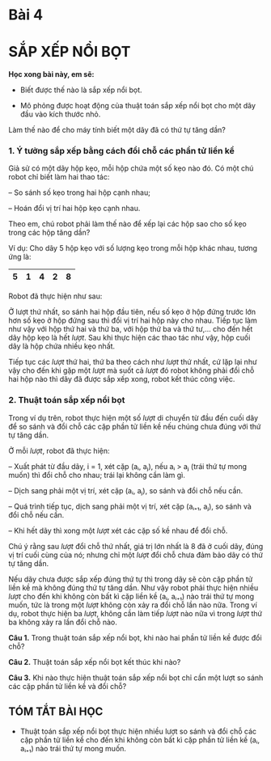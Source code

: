 # Bài 4

# SẮP XẾP NỔI BỌT

**Học xong bài này, em sẽ:**

* Biết được thế nào là sắp xếp nổi bọt.

* Mô phỏng được hoạt động của thuật toán sắp xếp nổi bọt cho một dãy đầu vào kích thước nhỏ.


Làm thế nào để cho máy tính biết một dãy đã có thứ tự tăng dần?

### 1. Ý tưởng sắp xếp bằng cách đổi chỗ các phần tử liền kề

Giả sử có một dãy hộp kẹo, mỗi hộp chứa một số kẹo nào đó. Có một chú robot chỉ biết làm hai thao tác:

– So sánh số kẹo trong hai hộp cạnh nhau;

– Hoán đổi vị trí hai hộp kẹo cạnh nhau.

Theo em, chú robot phải làm thế nào để xếp lại các hộp sao cho số kẹo trong các hộp tăng dần?

Ví dụ: Cho dãy 5 hộp kẹo với số lượng kẹo trong mỗi hộp khác nhau, tương ứng là:

| 5 | 1 | 4 | 2 | 8 |
|---|---|---|---|---|

Robot đã thực hiện như sau:

Ở lượt thứ nhất, so sánh hai hộp đầu tiên, nếu số kẹo ở hộp đứng trước lớn hơn số kẹo ở hộp đứng sau thì đổi vị trí hai hộp này cho nhau. Tiếp tục làm như vậy với hộp thứ hai và thứ ba, với hộp thứ ba và thứ tư,... cho đến hết dãy hộp kẹo là hết *lượt*. Sau khi thực hiện các thao tác như vậy, hộp cuối dãy là hộp chứa nhiều kẹo nhất.

Tiếp tục các *lượt* thứ hai, thứ ba theo cách như *lượt* thứ nhất, cứ lặp lại như vậy cho đến khi gặp một *lượt* mà suốt cả *lượt* đó robot không phải đổi chỗ hai hộp nào thì dãy đã được sắp xếp xong, robot kết thúc công việc.

### 2. Thuật toán sắp xếp nổi bọt

Trong ví dụ trên, robot thực hiện một số *lượt* di chuyển từ đầu đến cuối dãy để so sánh và đổi chỗ các cặp phần tử liền kề nếu chúng chưa đúng với thứ tự tăng dần.

Ở mỗi *lượt*, robot đã thực hiện:

– Xuất phát từ đầu dãy, i = 1, xét cặp (aᵢ, aⱼ), nếu aᵢ > aⱼ (trái thứ tự mong muốn) thì đổi chỗ cho nhau; trái lại không cần làm gì.

– Dịch sang phải một vị trí, xét cặp (aᵢ, aⱼ), so sánh và đổi chỗ nếu cần.

– Quá trình tiếp tục, dịch sang phải một vị trí, xét cặp (aᵢ₊₁, aⱼ), so sánh và đổi chỗ nếu cần.

– Khi hết dãy thì xong một *lượt* xét các cặp số kề nhau để đổi chỗ.

Chú ý rằng sau *lượt* đổi chỗ thứ nhất, giá trị lớn nhất là 8 đã ở cuối dãy, đúng vị trí cuối cùng của nó; nhưng chỉ một *lượt* đổi chỗ chưa đảm bảo dãy có thứ tự tăng dần.

Nếu dãy chưa được sắp xếp đúng thứ tự thì trong dãy sẽ còn cặp phần tử liền kề mà không đúng thứ tự tăng dần. Như vậy robot phải thực hiện nhiều *lượt* cho đến khi không còn bất kì cặp liền kề (aᵢ, aᵢ₊₁) nào trái thứ tự mong muốn, tức là trong một *lượt* không còn xảy ra đổi chỗ lần nào nữa. Trong ví dụ, robot thực hiện ba *lượt*, không cần làm tiếp *lượt* nào nữa vì trong *lượt* thứ ba không xảy ra lần đổi chỗ nào.

**Câu 1.** Trong thuật toán sắp xếp nổi bọt, khi nào hai phần tử liền kề được đổi chỗ?

**Câu 2.** Thuật toán sắp xếp nổi bọt kết thúc khi nào?

**Câu 3.** Khi nào thực hiện thuật toán sắp xếp nổi bọt chỉ cần một lượt so sánh các cặp phần tử liền kề và đổi chỗ?

## TÓM TẮT BÀI HỌC

* Thuật toán sắp xếp nổi bọt thực hiện nhiều lượt so sánh và đổi chỗ các cặp phần tử liền kề cho đến khi không còn bất kì cặp phần tử liền kề (aᵢ, aᵢ₊₁) nào trái thứ tự mong muốn.
